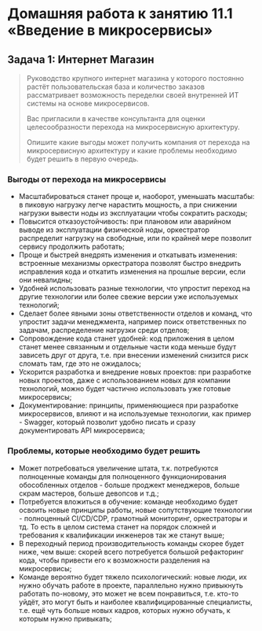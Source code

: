 # Домашняя работа к занятию 11.1 «Введение в микросервисы»

## Задача 1: Интернет Магазин

>Руководство крупного интернет магазина у которого постоянно растёт пользовательская база и количество заказов рассматривает возможность переделки своей внутренней ИТ системы на основе микросервисов. 
>
>Вас пригласили в качестве консультанта для оценки целесообразности перехода на микросервисную архитектуру. 
>
>Опишите какие выгоды может получить компания от перехода на микросервисную архитектуру и какие проблемы необходимо будет решить в первую очередь.

### Выгоды от перехода на микросервисы
- Масштабироваться станет проще и, наоборот, уменьшать масштабы: в пиковую нагрузку легче нарастить мощность, а при снижении нагрузки вывести ноды из эксплуатации чтобы сократить расходы;
- Повысится отказоустойчивость: при плановом или аварийном выводе из эксплуатации физической ноды, оркестратор распределит нагрузку на свободные, или по крайней мере позволит сервису продолжить работать;
- Проще и быстрей внедрять изменения и откатывать изменения: встроенные механизмы оркестратора позволят быстро внедрить исправления кода и откатить изменения на прошлые версии, если они невалидны;
- Удобней использовать разные технологии, что упростит переход на другие технологии или более свежие версии уже используемых технологий;
- Сделает более явными зоны ответственности отделов и команд, что упростит задачи менеджмента, например поиск ответственных по задачам, распределение нагрузки среди отделов;
- Сопровождение кода станет удобней: код приложения в целом станет менее связанным и отдельные части кода меньше будут зависеть друг от друга, т.е. при внесении изменений снизится риск сломать там, где это не ожидалось;
- Ускорится разработка и внедрение новых проектов: при разработке новых проектов, даже с использованием новых для компании технологий, можно будет частично использовать уже готовые микросервисы;
- Документирование: принципы, применяющиеся при разработке микросервисов, влияют и на используемые технологии, как пример - Swagger, который позволит удобно писать и сразу документировать API микросервиса;

### Проблемы, которые необходимо будет решить
- Может потребоваться увеличение штата, т.к. потребуются полноценные команды для полноценного функционирования обособленных отделов - больше проджект менеджеров, больше скрам мастеров, больше девопсов и т.д.;
- Потребуется вложиться в обучение: команде необходимо будет освоить новые принципы работы, новые сопутствующие технологии - полноценный CI/CD/CDP, грамотный мониторинг, оркестраторы и тд. То есть в целом система станет на порядок сложней и требования к квалификации инженеров так же станут выше;
- В переходный период производительность команды скорее будет ниже, чем выше: скорей всего потребуется большой рефакторинг кода, чтобы привести его к возможности разделения на микросервисы;
- Команде вероятно будет тяжело психологический: новые люди, их нужно обучать работе в проекте, параллельно нужно привыкнуть работать по-новому, это может не всем понравиться, т.е. кто-то уйдёт, это могут быть и наиболее квалифицированные специалисты, т.е. ещё чуть больше новых кадров, которых нужно обучать, к которым нужно привыкать;